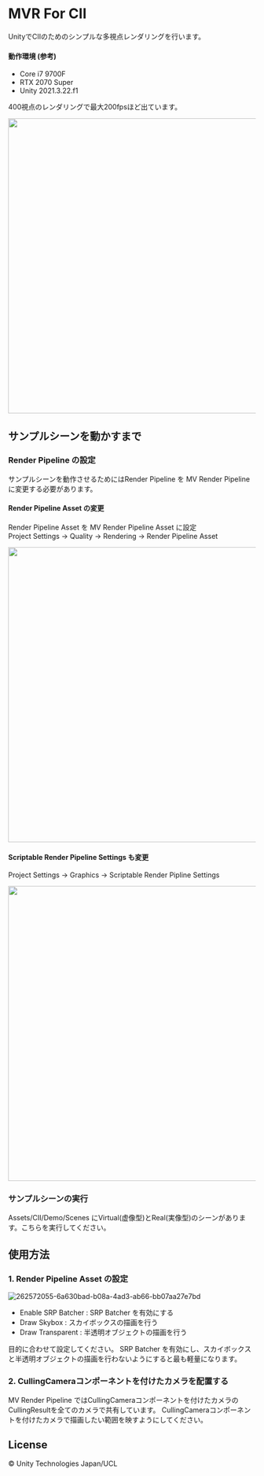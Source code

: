 # MVR For CII
UnityでCIIのためのシンプルな多視点レンダリングを行います。  
#### 動作環境 (参考)
- Core i7 9700F
- RTX 2070 Super
- Unity 2021.3.22.f1
  
400視点のレンダリングで最大200fpsほど出ています。
<div align="center">
<img src="https://github.com/molimolily/MVRForCII/assets/65477859/729ce801-8a19-4693-8d57-eaeb26c673da" width="600">
</div>

## サンプルシーンを動かすまで

### Render Pipeline の設定
サンプルシーンを動作させるためにはRender Pipeline を MV Render Pipeline に変更する必要があります。  
#### Render Pipeline Asset の変更
Render Pipeline Asset を MV Render Pipeline Asset に設定  
Project Settings -> Quality -> Rendering -> Render Pipeline Asset
<div align="center">
<img src="https://github.com/molimolily/MVRForCII/assets/65477859/bcfdf518-5efa-4a4e-b8df-ed40998ecd68" width="600">
</div>

#### Scriptable Render Pipeline Settings も変更  
Project Settings -> Graphics -> Scriptable Render Pipline Settings  
<div align="center">
<img src="https://github.com/molimolily/MVRForCII/assets/65477859/bba91dbc-bc4e-4645-bdd8-f89ac0ee6c6c" width="600">
</div>


### サンプルシーンの実行
Assets/CII/Demo/Scenes にVirtual(虚像型)とReal(実像型)のシーンがあります。こちらを実行してください。

## 使用方法
### 1. Render Pipeline Asset の設定
![262572055-6a630bad-b08a-4ad3-ab66-bb07aa27e7bd](https://github.com/molimolily/MVRForCII/assets/65477859/56a64b04-8e42-4944-8d20-cf3ebda61d30)

- Enable SRP Batcher : SRP Batcher を有効にする
- Draw Skybox : スカイボックスの描画を行う
- Draw Transparent : 半透明オブジェクトの描画を行う

目的に合わせて設定してください。
SRP Batcher を有効にし、スカイボックスと半透明オブジェクトの描画を行わないようにすると最も軽量になります。

### 2. CullingCameraコンポーネントを付けたカメラを配置する
MV Render Pipeline ではCullingCameraコンポーネントを付けたカメラのCullingResultを全てのカメラで共有しています。
CullingCameraコンポーネントを付けたカメラで描画したい範囲を映すようにしてください。


## License
© Unity Technologies Japan/UCL
